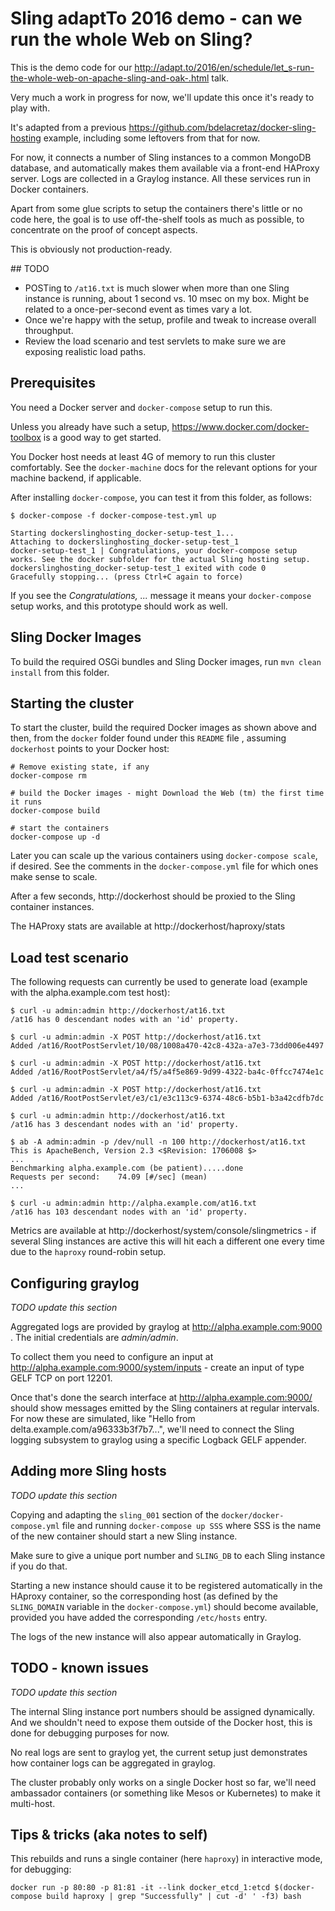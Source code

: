 # Sling adaptTo 2016 demo - can we run the whole Web on Sling?
This is the demo code for our http://adapt.to/2016/en/schedule/let_s-run-the-whole-web-on-apache-sling-and-oak-.html talk.

Very much a work in progress for now, we'll update this once it's ready to play with.

It's adapted from a previous https://github.com/bdelacretaz/docker-sling-hosting example, including some leftovers from that for now.

For now, it connects a number of Sling instances to a common MongoDB database, and automatically makes
them available via a front-end HAProxy server. Logs are collected in a Graylog instance. All these services
run in Docker containers.

Apart from some glue scripts to setup the containers there's little or no code here, the goal is to use off-the-shelf
tools as much as possible, to concentrate on the proof of concept aspects. 

This is obviously not production-ready.

## TODO
* POSTing to `/at16.txt` is much slower when more than one Sling instance is running, about 1 second vs. 10 msec on my box. Might be related to a once-per-second event as times vary a lot.
* Once we're happy with the setup, profile and tweak to increase overall throughput. 
* Review the load scenario and test servlets to make sure we are exposing realistic load paths.

## Prerequisites
You need a Docker server and `docker-compose` setup to run this.

Unless you already have such a setup, https://www.docker.com/docker-toolbox is a good way to get started.

You Docker host needs at least 4G of memory to run this cluster comfortably. See the `docker-machine` docs
for the relevant options for your machine backend, if applicable.

After installing `docker-compose`, you can test it from this folder, as follows:

	$ docker-compose -f docker-compose-test.yml up
	
	Starting dockerslinghosting_docker-setup-test_1...
	Attaching to dockerslinghosting_docker-setup-test_1
	docker-setup-test_1 | Congratulations, your docker-compose setup works. See the docker subfolder for the actual Sling hosting setup.
	dockerslinghosting_docker-setup-test_1 exited with code 0
	Gracefully stopping... (press Ctrl+C again to force)
   
If you see the _Congratulations, ..._ message it means your `docker-compose` setup works, and
this prototype should work as well.

## Sling Docker Images
To build the required OSGi bundles and Sling Docker images, run `mvn clean install` from this folder.

## Starting the cluster
To start the cluster, build the required Docker images as shown above and then, from the `docker` 
folder found under this `README` file , assuming `dockerhost` points to your Docker host:

    # Remove existing state, if any
	docker-compose rm

    # build the Docker images - might Download the Web (tm) the first time it runs
	docker-compose build

    # start the containers	
	docker-compose up -d

Later you can scale up the various containers using `docker-compose scale`, if desired.	See
the comments in the `docker-compose.yml` file for which ones make sense to scale.

After a few seconds, http://dockerhost should be proxied to the Sling container instances.

The HAProxy stats are available at http://dockerhost/haproxy/stats

## Load test scenario
The following requests can currently be used to generate load (example with the alpha.example.com test host):

    $ curl -u admin:admin http://dockerhost/at16.txt
    /at16 has 0 descendant nodes with an 'id' property.
    
    $ curl -u admin:admin -X POST http://dockerhost/at16.txt
    Added /at16/RootPostServlet/10/08/1008a470-42c8-432a-a7e3-73dd006e4497
    
    $ curl -u admin:admin -X POST http://dockerhost/at16.txt
    Added /at16/RootPostServlet/a4/f5/a4f5e869-9d99-4322-ba4c-0ffcc7474e1c
    
    $ curl -u admin:admin -X POST http://dockerhost/at16.txt
    Added /at16/RootPostServlet/e3/c1/e3c113c9-6374-48c6-b5b1-b3a42cdfb7dc
    
    $ curl -u admin:admin http://dockerhost/at16.txt
    /at16 has 3 descendant nodes with an 'id' property.
    
    $ ab -A admin:admin -p /dev/null -n 100 http://dockerhost/at16.txt
    This is ApacheBench, Version 2.3 <$Revision: 1706008 $>
	...
    Benchmarking alpha.example.com (be patient).....done
    Requests per second:    74.09 [#/sec] (mean)
	...
    
    $ curl -u admin:admin http://alpha.example.com/at16.txt
    /at16 has 103 descendant nodes with an 'id' property.

Metrics are available at http://dockerhost/system/console/slingmetrics - if several Sling instances are active this will hit each a different one every time due to the `haproxy` round-robin setup.

## Configuring graylog
*TODO update this section*

Aggregated logs are provided by graylog at http://alpha.example.com:9000 . The initial credentials are _admin/admin_.

To collect them you need to configure an input at http://alpha.example.com:9000/system/inputs - create an input of 
type GELF TCP on port 12201.

Once that's done the search interface at http://alpha.example.com:9000/ should show messages emitted by the Sling
containers at regular intervals. For now these are simulated, like "Hello from delta.example.com/a96333b3f7b7...", 
we'll need to connect the Sling logging subsystem to graylog using a specific Logback GELF appender.

## Adding more Sling hosts
*TODO update this section*

Copying and adapting the `sling_001` section of the `docker/docker-compose.yml` file and running `docker-compose up SSS` where
SSS is the name of the new container should start a new Sling instance.

Make sure to give a unique port number and `SLING_DB` to each Sling instance if you do that.

Starting a new instance should cause it to be registered automatically in the HAproxy container, so the corresponding host (as
defined by the `SLING_DOMAIN` variable in the `docker-compose.yml`) should become available, provided you have added the 
corresponding `/etc/hosts` entry.

The logs of the new instance will also appear automatically in Graylog.

## TODO - known issues
*TODO update this section*

The internal Sling instance port numbers should be assigned dynamically. And we shouldn't need to expose them outside of
the Docker host, this is done for debugging purposes for now.

No real logs are sent to graylog yet, the current setup just demonstrates how container logs can
be aggregated in graylog.

The cluster probably only works on a single Docker host so far, we'll need ambassador containers (or something like Mesos or Kubernetes) to make it multi-host.

## Tips & tricks (aka notes to self)
This rebuilds and runs a single container (here `haproxy`) in interactive mode, for debugging:

    docker run -p 80:80 -p 81:81 -it --link docker_etcd_1:etcd $(docker-compose build haproxy | grep "Successfully" | cut -d' ' -f3) bash
